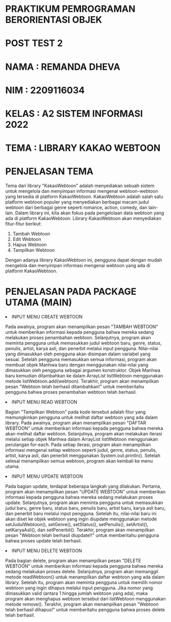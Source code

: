 # PRAKTIKUM PEMROGRAMAN BERORIENTASI OBJEK
# POST TEST 2
# NAMA   : REMANDA DHEVA
# NIM    : 2209116034
# KELAS  : A2 SISTEM INFORMASI 2022
# TEMA   : LIBRARY KAKAO WEBTOON

# PENJELASAN TEMA
  Tema dari library "KakaoWebtoon" adalah menyediakan sebuah sistem untuk mengelola dan menyimpan informasi mengenai webtoon-webtoon yang tersedia di platform KakaoWebtoon.
KakaoWebtoon adalah salah satu platform webtoon populer yang menyediakan berbagai macam judul webtoon dari berbagai genre seperti romance, action, comedy, dan lain-lain. Dalam library ini, kita akan fokus pada pengelolaan data webtoon yang ada di platform KakaoWebtoon.
Library KakaoWebtoon akan menyediakan fitur-fitur berikut:
1. Tambah Webtoon
2. Edit Webtoon
3. Hapus Webtoon
4. Tampilkan Webtoon

Dengan adanya library KakaoWebtoon ini, pengguna dapat dengan mudah mengelola dan menyimpan informasi mengenai webtoon yang ada di platform KakaoWebtoon.


# PENJELASAN PADA PACKAGE UTAMA (MAIN)

<li> INPUT MENU CREATE WEBTOON

  Pada awalnya, program akan menampilkan pesan "TAMBAH WEBTOON" untuk memberikan informasi kepada pengguna bahwa mereka sedang melakukan proses penambahan webtoon. Selanjutnya, program akan meminta pengguna untuk memasukkan judul webtoon baru, genre, status, penulis, artist, karya asli, dan penerbit melalui input pengguna. Nilai-nilai yang dimasukkan oleh pengguna akan disimpan dalam variabel yang sesuai. Setelah pengguna memasukkan semua informasi, program akan membuat objek Manhwa baru dengan menggunakan nilai-nilai yang dimasukkan oleh pengguna sebagai argumen konstruktor. Objek Manhwa baru kemudian ditambahkan ke dalam ArrayList listWebtoon menggunakan metode listWebtoon.add(webtoon). Terakhir, program akan menampilkan pesan "Webtoon telah berhasil ditambahkan!" untuk memberitahu pengguna bahwa proses penambahan webtoon telah berhasil.
  
<li> INPUT MENU READ WEBTOON

  Bagian "Tampilkan Webtoon" pada kode tersebut adalah fitur yang memungkinkan pengguna untuk melihat daftar webtoon yang ada dalam library. Pada awalnya, program akan menampilkan pesan "DAFTAR WEBTOON" untuk memberikan informasi kepada pengguna bahwa mereka akan melihat daftar webtoon. Selanjutnya, program akan melakukan iterasi melalui setiap objek Manhwa dalam ArrayList listWebtoon menggunakan perulangan for-each. Pada setiap iterasi, program akan menampilkan informasi mengenai setiap webtoon seperti judul, genre, status, penulis, artist, karya asli, dan penerbit menggunakan System.out.println(). Setelah selesai menampilkan semua webtoon, program akan kembali ke menu utama.
  
<li> INPUT MENU UPDATE WEBTOON

  Pada bagian update, terdapat beberapa langkah yang dilakukan. Pertama, program akan menampilkan pesan "UPDATE WEBTOON" untuk memberikan informasi kepada pengguna bahwa mereka sedang melakukan proses update. Selanjutnya, program akan meminta pengguna untuk memasukkan judul baru, genre baru, status baru, penulis baru, artist baru, karya asli baru, dan penerbit baru melalui input pengguna. Setelah itu, nilai-nilai baru ini akan diset ke objek webtoon yang ingin diupdate menggunakan metode setJudulWebtoon(), setGenre(), setStatus(), setPenulis(), setArtist(), setKaryaAsli(), dan setPenerbit(). Terakhir, program akan menampilkan pesan "Webtoon telah berhasil diupdate!!" untuk memberitahu pengguna bahwa proses update telah berhasil.
  
<li> INPUT MENU DELETE WEBTOON
  
  Pada bagian delete, program akan menampilkan pesan "DELETE WEBTOON" untuk memberikan informasi kepada pengguna bahwa mereka sedang melakukan proses delete. Selanjutnya, program akan memanggil metode readWebtoon() untuk menampilkan daftar webtoon yang ada dalam library. Setelah itu, program akan meminta pengguna untuk memilih nomor webtoon yang ingin dihapus melalui input pengguna. Jika nomor yang dimasukkan valid (antara 1 hingga jumlah webtoon yang ada), maka program akan menghapus webtoon tersebut dari listWebtoon menggunakan metode remove(). Terakhir, program akan menampilkan pesan "Webtoon telah berhasil dihapus!" untuk memberitahu pengguna bahwa proses delete telah berhasil.

